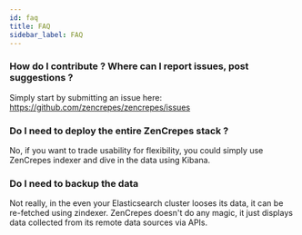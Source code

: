 ```yaml
---
id: faq
title: FAQ
sidebar_label: FAQ
---
```


### How do I contribute ? Where can I report issues, post suggestions ?

Simply start by submitting an issue here: https://github.com/zencrepes/zencrepes/issues

### Do I need to deploy the entire ZenCrepes stack ?

No, if you want to trade usability for flexibility, you could simply use ZenCrepes indexer and dive in the data using Kibana.

### Do I need to backup the data

Not really, in the even your Elasticsearch cluster looses its data, it can be re-fetched using zindexer. ZenCrepes doesn't do any magic, it just displays data collected from its remote data sources via APIs.

